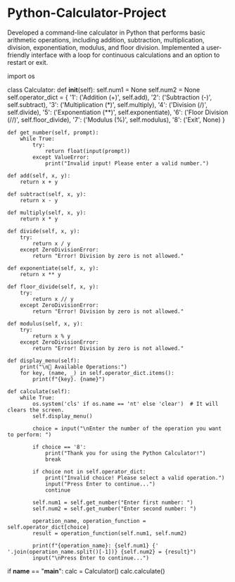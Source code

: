 # Python-Calculator-Project
Developed a command-line calculator in Python that performs basic arithmetic operations, including addition, subtraction, multiplication, division, exponentiation, modulus, and floor division. Implemented a user-friendly interface with a loop for continuous calculations and an option to restart or exit.

import os

class Calculator:
    def __init__(self):
        self.num1 = None
        self.num2 = None
        self.operator_dict = {
            '1': ('Addition (+)', self.add),
            '2': ('Subtraction (-)', self.subtract),
            '3': ('Multiplication (*)', self.multiply),
            '4': ('Division (/)', self.divide),
            '5': ('Exponentiation (**)', self.exponentiate),
            '6': ('Floor Division (//)', self.floor_divide),
            '7': ('Modulus (%)', self.modulus),
            '8': ('Exit', None)
        }

    def get_number(self, prompt):
        while True:
            try:
                return float(input(prompt))
            except ValueError:
                print("Invalid input! Please enter a valid number.")

    def add(self, x, y):
        return x + y

    def subtract(self, x, y):
        return x - y

    def multiply(self, x, y):
        return x * y

    def divide(self, x, y):
        try:
            return x / y
        except ZeroDivisionError:
            return "Error! Division by zero is not allowed."

    def exponentiate(self, x, y):
        return x ** y

    def floor_divide(self, x, y):
        try:
            return x // y
        except ZeroDivisionError:
            return "Error! Division by zero is not allowed."

    def modulus(self, x, y):
        try:
            return x % y
        except ZeroDivisionError:
            return "Error! Division by zero is not allowed."

    def display_menu(self):
        print("\n📌 Available Operations:")
        for key, (name, _) in self.operator_dict.items():
            print(f"{key}. {name}")

    def calculate(self):
        while True:
            os.system('cls' if os.name == 'nt' else 'clear')  # It will clears the screen.
            self.display_menu()

            choice = input("\nEnter the number of the operation you want to perform: ")

            if choice == '8':
                print("Thank you for using the Python Calculator!")
                break

            if choice not in self.operator_dict:
                print("Invalid choice! Please select a valid operation.")
                input("Press Enter to continue...")
                continue

            self.num1 = self.get_number("Enter first number: ")
            self.num2 = self.get_number("Enter second number: ")

            operation_name, operation_function = self.operator_dict[choice]
            result = operation_function(self.num1, self.num2)

            print(f"{operation_name}: {self.num1} {' '.join(operation_name.split()[-1])} {self.num2} = {result}")
            input("\nPress Enter to continue...")

if __name__ == "__main__":
    calc = Calculator()
    calc.calculate()
